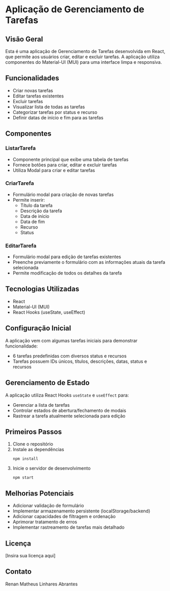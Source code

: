 # Aplicação de Gerenciamento de Tarefas

## Visão Geral

Esta é uma aplicação de Gerenciamento de Tarefas desenvolvida em React, que permite aos usuários criar, editar e excluir tarefas. A aplicação utiliza componentes do Material-UI (MUI) para uma interface limpa e responsiva.

## Funcionalidades

- Criar novas tarefas
- Editar tarefas existentes
- Excluir tarefas
- Visualizar lista de todas as tarefas
- Categorizar tarefas por status e recurso
- Definir datas de início e fim para as tarefas

## Componentes

### ListarTarefa
- Componente principal que exibe uma tabela de tarefas
- Fornece botões para criar, editar e excluir tarefas
- Utiliza Modal para criar e editar tarefas

### CriarTarefa
- Formulário modal para criação de novas tarefas
- Permite inserir:
  - Título da tarefa
  - Descrição da tarefa
  - Data de início
  - Data de fim
  - Recurso
  - Status

### EditarTarefa
- Formulário modal para edição de tarefas existentes
- Preenche previamente o formulário com as informações atuais da tarefa selecionada
- Permite modificação de todos os detalhes da tarefa

## Tecnologias Utilizadas

- React
- Material-UI (MUI)
- React Hooks (useState, useEffect)

## Configuração Inicial

A aplicação vem com algumas tarefas iniciais para demonstrar funcionalidade:
- 6 tarefas predefinidas com diversos status e recursos
- Tarefas possuem IDs únicos, títulos, descrições, datas, status e recursos

## Gerenciamento de Estado

A aplicação utiliza React Hooks `useState` e `useEffect` para:
- Gerenciar a lista de tarefas
- Controlar estados de abertura/fechamento de modais
- Rastrear a tarefa atualmente selecionada para edição

## Primeiros Passos

1. Clone o repositório
2. Instale as dependências
   ```
   npm install
   ```
3. Inicie o servidor de desenvolvimento
   ```
   npm start
   ```

## Melhorias Potenciais

- Adicionar validação de formulário
- Implementar armazenamento persistente (localStorage/backend)
- Adicionar capacidades de filtragem e ordenação
- Aprimorar tratamento de erros
- Implementar rastreamento de tarefas mais detalhado

## Licença

[Insira sua licença aqui]

## Contato

Renan Matheus Linhares Abrantes
